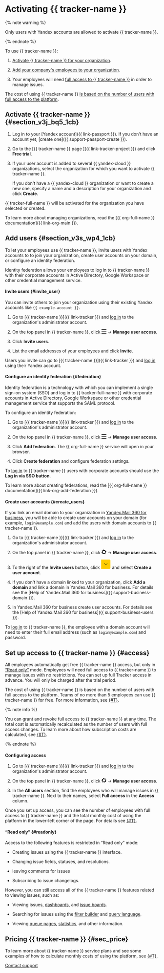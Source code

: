 # Activating {{ tracker-name }}

{% note warning %}

Only users with Yandex accounts are allowed to activate {{ tracker-name }}.

{% endnote %}

To use {{ tracker-name }}:

1. [Activate {{ tracker-name }} for your organization](enable-tracker.md#section_v3j_bq5_1cb).

1. [Add your company's employees to your organization](#section_v3s_wp4_1cb).

1. Your employees will need [full access to {{ tracker-name }}](#access) in order to manage issues.

The cost of using {{ tracker-name }} [is based on the number of users with full access to the platform](pricing.md#sec_price).

## Activate {{ tracker-name }} {#section_v3j_bq5_1cb}

1. Log in to your [Yandex account]({{ link-passport }}). If you don't have an account yet, [create one]({{ support-passport-create }}).

1. Go to the [{{ tracker-name }} page ]({{ link-tracker-project }}) and click **Free trial**. 

1. If your user account is added to several {{ yandex-cloud }} organizations, select the organization for which you want to activate {{ tracker-name }}.

   If you don't have a {{ yandex-cloud }} organization or want to create a new one, specify a name and a description for your organization and click **Create**.

{{ tracker-full-name }} will be activated for the organization you have selected or created.

To learn more about managing organizations, read the [{{ org-full-name }} documentation]({{ link-org-main }}).

## Add users {#section_v3s_wp4_1cb}

To let your employees use {{ tracker-name }}, invite users with Yandex accounts to to join your organization, create user accounts on your domain, or configure an identity federation.

Identity federation allows your employees to log in to {{ tracker-name }} with their corporate accounts in Active Directory, Google Workspace or other credential management service.

#### Invite users {#invite_user}

You can invite others to join your organization using their existing Yandex accounts like `{{ example-account }}`.

1. Go to [{{ tracker-name }}]({{ link-tracker }}) and [log in](user/login.md) to the organization's administrator account.

1. On the top panel in {{ tracker-name }}, click ![](../_assets/tracker/tracker-burger.png) → **Manage user access**.

1. Click **Invite users**.

1. List the email addresses of your employees and click **Invite**.

Users you invite can go to [{{ tracker-name }}]({{ link-tracker }}) and [log in](user/login.md) using their Yandex account.

#### Configure an identity federation {#federation}

Identity federation is a technology with which you can implement a single sign-on system (SSO) and log in to {{ tracker-full-name }} with corporate accounts in Active Directory, Google Workspace or other credential management service that supports the SAML protocol.

To configure an identity federation:

1. Go to [{{ tracker-name }}]({{ link-tracker }}) and [log in](user/login.md) to the organization's administrator account.

1. On the top panel in {{ tracker-name }}, click ![](../_assets/tracker/tracker-burger.png) → **Manage user access**.

1. Click **Add federation**. The {{ org-full-name }} service will open in your browser.

1. Click **Create federation** and configure federation settings.

To [log in](user/login.md) to {{ tracker-name }} users with corporate accounts should use the **Log in via SSO button**.

To learn more about creating federations, read the [{{ org-full-name }} documentation]({{ link-org-add-federation }}).


#### Create user accounts {#create_users}

If you link an email domain to your organization in [Yandex.Mail 360 for business](https://admin.yandex.ru), you will be able to create user accounts on your domain  (for example, `login@example.com`) and add the users with domain accounts to {{ tracker-name }}.

1. Go to [{{ tracker-name }}]({{ link-tracker }}) and [log in](user/login.md) to the organization's administrator account.

1. On the top panel in {{ tracker-name }}, click  ![](../_assets/tracker/tracker-settings.png) → **Manage user access**.

1. To the right of the **Invite users** button, click  ![](../_assets/tracker/add_user.png) and select **Create a user account**.

1. If you don't have a domain linked to your organization, click **Add a domain** and link a domain in Yandex.Mail 360 for business. For details see the [Help of Yandex.Mail 360 for business]({{ support-business-domain }}).

1. In  Yandex.Mail 360 for business create user accounts. For details see the [Help of Yandex.Mail 360 for business]({{ support-business-users }}).

To [log in](user/login.md) to {{ tracker-name }}, the employee with a domain account will need to enter their full email address (such as `login@example.com`) and password.


## Set up access to {{ tracker-name }} {#access}

All employees automatically get free {{ tracker-name }} access, but only in [<q>Read only</q>](#readonly) mode. Employees will need full access to {{ tracker-name }} to manage issues with no restrictions. You can set up full Tracker access in advance. You will only be charged after the trial period.

The cost of using {{ tracker-name }} is based on the number of users with full access to the platform. Teams of no more than 5 employees can use {{ tracker-name }} for free. For more information, see [{#T}](pricing.md).

{% note info %}

You can grant and revoke full access to {{ tracker-name }} at any time. The total cost is automatically recalculated as the number of users with full access changes. To learn more about how subscription costs are calculated, see [{#T}](pricing.md#sec_calculate).

{% endnote %}

#### Configuring access

1. Go to [{{ tracker-name }}]({{ link-tracker }}) and [log in](user/login.md) to the organization's administrator account.

1. On the top panel in {{ tracker-name }}, click  ![](../_assets/tracker/tracker-settings.png) → **Manage user access**.

1. In the **All users** section, find the employees who will manage issues in {{ tracker-name }}. Next to their names, select **Full access** in the **Access** column.

Once you set up access, you can see the number of employees with full access to {{ tracker-name }} and the total monthly cost of using the platform in the lower-left corner of the page. For details see [{#T}](pricing.md).

#### <q>Read only</q> {#readonly}

Access to the following features is restricted in <q>Read only</q> mode:

- Creating issues using the {{ tracker-name }} interface.

- Changing issue fields, statuses, and resolutions.

- leaving comments for issues

- Subscribing to issue changelogs.

However, you can still access all of the {{ tracker-name }} features related to viewing issues, such as:

- Viewing issues, [dashboards](user/dashboard.md), and [issue boards](manager/agile.md#sec_boards).

- Searching for issues using the [filter builder](user/create-filter.md) and [query language](user/query-filter.md).

- Viewing [queue pages](manager/quick-filters.md), [statistics](manager/statistics.md), and other information.

## Pricing {{ tracker-name }} {#sec_price}

To learn more about {{ tracker-name }} service plans and see some examples of how to calculate monthly costs of using the platform, see [{#T}](pricing.md).

[Contact support](troubleshooting.md)

